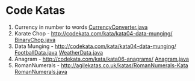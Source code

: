 # Code Katas
1. Currency in number to words
   [CurrencyConverter.java](Katas/src/main/java/com/najus/converter/CurrencyConverter.java)
2. Karate Chop - http://codekata.com/kata/kata04-data-munging/
   [BinaryChop.java](Katas/src/main/java/com/najus/binarychop/BinaryChop.java)
3. Data Munging - http://codekata.com/kata/kata04-data-munging/
   [FootballData.java](Katas/src/main/java/com/najus/football/FootballData.java)
   [WeatherData.java](Katas/src/main/java/com/najus/weather/WeatherData.java)   
4. Anagram - http://codekata.com/kata/kata06-anagrams/
   [Anagram.java](Katas/src/main/java/com/najus/anagrams/Anagram.java)
5. RomanNumerals - http://agilekatas.co.uk/katas/RomanNumerals-Kata
   [RomanNumerals.java](Katas/src/main/java/com/najus/katas/romannumerals/RomanNumeral.java)
